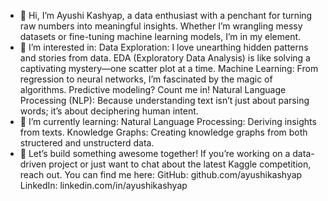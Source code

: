 - 👋 Hi, I’m Ayushi Kashyap, a data enthusiast with a penchant for turning raw numbers into meaningful insights. Whether I’m wrangling messy datasets or fine-tuning machine learning models, I’m in my element.
- 👀 I’m interested in:
          Data Exploration: I love unearthing hidden patterns and stories from data. EDA (Exploratory Data Analysis) is like solving a captivating mystery—one scatter plot at a time.
          Machine Learning: From regression to neural networks, I’m fascinated by the magic of algorithms. Predictive modeling? Count me in!
          Natural Language Processing (NLP): Because understanding text isn’t just about parsing words; it’s about deciphering human intent.
- 🌱 I’m currently learning:
          Natural Language Processing: Deriving insights from texts. 
          Knowledge Graphs: Creating knowledge graphs from both structered and unstructerd data.
- 💞️ Let’s build something awesome together! If you’re working on a data-driven project or just want to chat about the latest Kaggle competition, reach out. You can find me here:
          GitHub: github.com/ayushikashyap
          LinkedIn: linkedin.com/in/ayushikashyap

<!---
AyushiKashyapp/AyushiKashyapp is a ✨ special ✨ repository because its `README.md` (this file) appears on your GitHub profile.
You can click the Preview link to take a look at your changes.
--->
